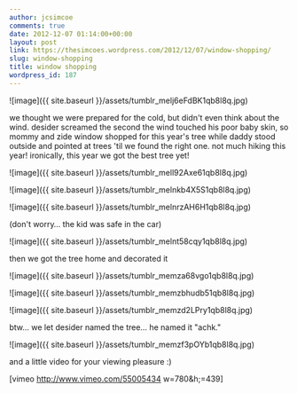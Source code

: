 ```yaml
---
author: jcsimcoe
comments: true
date: 2012-12-07 01:14:00+00:00
layout: post
link: https://thesimcoes.wordpress.com/2012/12/07/window-shopping/
slug: window-shopping
title: window shopping
wordpress_id: 187
---
```


![image]({{ site.baseurl }}/assets/tumblr_melj6eFdBK1qb8l8q.jpg)




we thought we were prepared for the cold, but didn't even think about the wind. desider screamed the second the wind touched his poor baby skin, so mommy and zide window shopped for this year's tree while daddy stood outside and pointed at trees 'til we found the right one. not much hiking this year! ironically, this year we got the best tree yet!




![image]({{ site.baseurl }}/assets/tumblr_mell92Axe61qb8l8q.jpg)




![image]({{ site.baseurl }}/assets/tumblr_melnkb4X5S1qb8l8q.jpg)




![image]({{ site.baseurl }}/assets/tumblr_melnrzAH6H1qb8l8q.jpg)




(don't worry… the kid was safe in the car)




![image]({{ site.baseurl }}/assets/tumblr_melnt58cqy1qb8l8q.jpg)




then we got the tree home and decorated it 




![image]({{ site.baseurl }}/assets/tumblr_memza68vgo1qb8l8q.jpg)




![image]({{ site.baseurl }}/assets/tumblr_memzbhudb51qb8l8q.jpg)




![image]({{ site.baseurl }}/assets/tumblr_memzd2LPry1qb8l8q.jpg)




btw… we let desider named the tree… he named it "achk."




![image]({{ site.baseurl }}/assets/tumblr_memzf3pOYb1qb8l8q.jpg)




and a little video for your viewing pleasure :)




[vimeo http://www.vimeo.com/55005434 w=780&h;=439]
